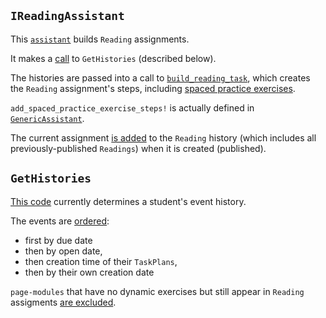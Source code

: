 ## `IReadingAssistant`

This 
[`assistant`](https://github.com/openstax/tutor-server/blob/master/app/subsystems/tasks/assistants/i_reading_assistant.rb#L29-L40)
builds `Reading` assignments.

It makes a
[call](https://github.com/openstax/tutor-server/blob/master/app/subsystems/tasks/assistants/i_reading_assistant.rb#L35)
to `GetHistories` (described below).

The histories are passed into a call to
[`build_reading_task`](https://github.com/openstax/tutor-server/blob/master/app/subsystems/tasks/assistants/i_reading_assistant.rb#L54-L73),
which creates the `Reading` assignment's steps,
including
[spaced practice exercises](https://github.com/openstax/tutor-server/blob/master/app/subsystems/tasks/assistants/i_reading_assistant.rb#L62-L65).

`add_spaced_practice_exercise_steps!` is actually defined in
[`GenericAssistant`](https://github.com/openstax/tutor-server/blob/master/app/subsystems/tasks/assistants/generic_assistant.rb#L108-L165).

The current assignment
[is added](https://github.com/openstax/tutor-server/blob/master/app/subsystems/tasks/assistants/generic_assistant.rb#L109-L111)
to the `Reading` history
(which includes all previously-published `Readings`)
when it is created (published). 

## `GetHistories`

[This code](https://github.com/openstax/tutor-server/blob/master/app/routines/get_history.rb#L74-L90)
currently determines a student's event history.

The events are 
[ordered](https://github.com/openstax/tutor-server/blob/master/app/routines/get_history.rb#L85-L86):
* first by due date
* then by open date, 
* then creation time of their `TaskPlans`, 
* then by their own creation date

`page-modules` that have no dynamic exercises
but still appear in `Reading` assigments
[are excluded](https://github.com/openstax/tutor-server/blob/master/app/routines/get_history.rb#L74-L78).
